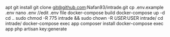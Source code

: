apt git install
git clone git@github.com:Nafan93/intrade.git
cp .env.example .env
nano .env //edit .env file
docker-compose build
docker-compose up -d
cd ..
sudo chmod -R 775 intrade && sudo chown -R $USER:$USER intrade/
cd intrade/
docker-compose exec app composer install
docker-compose exec app php artisan key:generate
